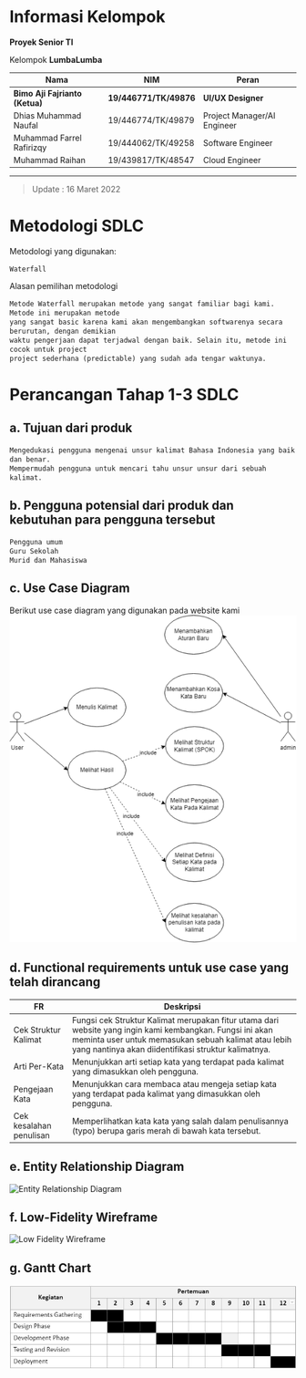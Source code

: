 # Informasi Kelompok

**Proyek Senior TI**

Kelompok **LumbaLumba**

|Nama|NIM|Peran|
|---|---|---|
|**Bimo Aji Fajrianto (Ketua)**|**19/446771/TK/49876**|**UI/UX Designer**|
|Dhias Muhammad Naufal|19/446774/TK/49879|Project Manager/AI Engineer|
|Muhammad Farrel Rafirizqy|19/444062/TK/49258|Software Engineer|
|Muhammad Raihan|19/439817/TK/48547|Cloud Engineer|

___

>Update : 16 Maret 2022

# Metodologi SDLC
Metodologi yang digunakan:
```
Waterfall
```
Alasan pemilihan metodologi
```
Metode Waterfall merupakan metode yang sangat familiar bagi kami. Metode ini merupakan metode 
yang sangat basic karena kami akan mengembangkan softwarenya secara berurutan, dengan demikian 
waktu pengerjaan dapat terjadwal dengan baik. Selain itu, metode ini cocok untuk project 
project sederhana (predictable) yang sudah ada tengar waktunya.
```
# Perancangan Tahap 1-3 SDLC
## a. Tujuan dari produk
```
Mengedukasi pengguna mengenai unsur kalimat Bahasa Indonesia yang baik dan benar.
Mempermudah pengguna untuk mencari tahu unsur unsur dari sebuah kalimat.
```
## b. Pengguna potensial dari produk dan kebutuhan para pengguna tersebut
```
Pengguna umum
Guru Sekolah
Murid dan Mahasiswa
```
## c. Use Case Diagram
Berikut use case diagram yang digunakan pada website kami
![UseCase](https://raw.githubusercontent.com/SeniorProject-Rabu7/klausa.id/main/docs/UseCase.png)


## d. Functional requirements untuk use case yang telah dirancang
|FR|Deskripsi|
|----|----|
|Cek Struktur Kalimat|Fungsi cek Struktur Kalimat merupakan fitur utama dari website yang ingin kami kembangkan. Fungsi ini akan meminta user untuk memasukan sebuah kalimat atau lebih yang nantinya akan diidentifikasi struktur kalimatnya.|
|Arti Per-Kata|Menunjukkan arti setiap kata yang terdapat pada kalimat yang dimasukkan oleh pengguna.|
|Pengejaan Kata|Menunjukkan cara membaca atau mengeja setiap kata yang terdapat pada kalimat yang dimasukkan oleh pengguna.|
|Cek kesalahan penulisan|Memperlihatkan kata kata yang salah dalam penulisannya (typo)  berupa garis merah di bawah kata tersebut.|


## e. Entity Relationship Diagram

![Entity Relationship Diagram](https://user-images.githubusercontent.com/26179451/158632134-58746b3a-94cc-4ca4-920b-f5da202df289.png)

## f. Low-Fidelity Wireframe

![Low Fidelity Wireframe](https://user-images.githubusercontent.com/65409867/158606993-853eca07-64e1-4127-8ef7-78e881711c24.png)

## g. Gantt Chart

![Gantt Chart](https://raw.githubusercontent.com/SeniorProject-Rabu7/klausa.id/main/docs/Gantt_Chart.jpg)

